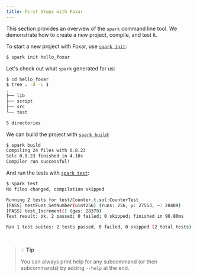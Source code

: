 ```yaml
---
title: First Steps with Foxar
---
```


This section provides an overview of the `spark` command line tool. We demonstrate how to create a new project, compile, and test it.

To start a new project with Foxar, use [`spark init`](../reference/spark/spark-init.md):

```sh
$ spark init hello_foxar
```

Let's check out what `spark` generated for us:

```sh
$ cd hello_foxar
$ tree . -d -L 1
.
├── lib
├── script
├── src
└── test

5 directories
```

We can build the project with [`spark build`](../reference/spark/spark-build.md):

```sh
$ spark build
Compiling 24 files with 0.8.23
Solc 0.8.23 finished in 4.10s
Compiler run successful!
```

And run the tests with [`spark test`](../reference/spark/spark-test.md):

```sh
$ spark test
No files changed, compilation skipped

Running 2 tests for test/Counter.t.sol:CounterTest
[PASS] testFuzz_SetNumber(uint256) (runs: 256, μ: 27553, ~: 28409)
[PASS] test_Increment() (gas: 28379)
Test result: ok. 2 passed; 0 failed; 0 skipped; finished in 96.80ms

Ran 1 test suites: 2 tests passed, 0 failed, 0 skipped (2 total tests)
```

<br />

> 💡 **Tip**
>
> You can always print help for any subcommand (or their subcommands) by adding `--help` at the end.
